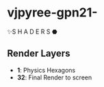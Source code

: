 # vjpyree-gpn21-
✨S H A D E R S ⬣


## Render Layers
* **1**: Physics Hexagons
* **32**: Final Render to screen